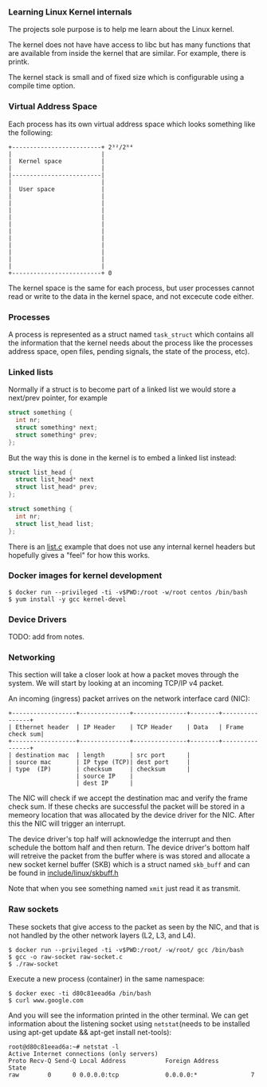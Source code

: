 ### Learning Linux Kernel internals
The projects sole purpose is to help me learn about the Linux kernel.

The kernel does not have have access to libc but has many functions that are
available from inside the kernel that are similar. For example, there is printk.

The kernel stack is small and of fixed size which is configurable using a compile
time option.


### Virtual Address Space
Each process has its own virtual address space which looks something like
the following:
```
+-------------------------+ 2³²/2⁶⁴
|                         |
|  Kernel space           |
|                         |
|-------------------------|
|                         |
|  User space             |
|                         |
|                         |
|                         |
|                         |
|                         |
|                         |
|                         |
|                         |
|                         |
|                         |
|                         |
+-------------------------+ 0
```
The kernel space is the same for each process, but user processes cannot read
or write to the data in the kernel space, and not excecute code either.

### Processes
A process is represented as a struct named `task_struct` which contains all the
information that the kernel needs about the process like the processes address
space, open files, pending signals, the state of the process, etc).


### Linked lists
Normally if a struct is to become part of a linked list we would store a
next/prev pointer, for example
```c
struct something {
  int nr;
  struct something* next;
  struct something* prev;
};
```
But the way this is done in the kernel is to embed a linked list instead:
```c
struct list_head {
  struct list_head* next
  struct list_head* prev;
};

struct something {
  int nr;
  struct list_head list;
};
```
There is an [list.c](./list.c) example that does not use any internal kernel
headers but hopefully gives a "feel" for how this works.


### Docker images for kernel development
```console
$ docker run --privileged -ti -v$PWD:/root -w/root centos /bin/bash
$ yum install -y gcc kernel-devel
```

### Device Drivers
TODO: add from notes.

### Networking
This section will take a closer look at how a packet moves through the system.
We will start by looking at an incoming TCP/IP v4 packet.

An incoming (ingress) packet arrives on the network interface card (NIC):
```
+------------------+--------------+---------------+--------+----------------+
| Ethernet header  | IP Header    | TCP Header    | Data   | Frame check sum|
+------------------+--------------+---------------+--------+----------------+
| destination mac  | length       | src port      | 
| source mac       | IP type (TCP)| dest port     | 
| type  (IP)       | checksum     | checksum      | 
                   | source IP    |
                   | dest IP      |
```

The NIC will check if we accept the destination mac and verify the frame check
sum. If these checks are successful the packet will be stored in a memeory
location that was allocated by the device driver for the NIC. After this
the NIC will trigger an interrupt.

The device driver's top half will acknowledge the interrupt and then schedule
the bottom half and then return.
The device driver's bottom half will retreive the packet from the buffer where
is was stored and allocate a new socket kernel buffer (SKB) which is a struct
named `skb_buff` and can be found in [include/linux/skbuff.h](https://github.com/torvalds/linux/blob/ae6088216ce4b99b3a4aaaccd2eb2dd40d473d42/include/linux/skbuff.h#L685)

Note that when you see something named `xmit` just read it as transmit. 

### Raw sockets
These sockets that give access to the packet as seen by the NIC, and that is not
handled by the other network layers (L2, L3, and L4).
```console
$ docker run --privileged -ti -v$PWD:/root/ -w/root/ gcc /bin/bash
$ gcc -o raw-socket raw-socket.c
$ ./raw-socket
```
Execute a new process (container) in the same namespace:
```console
$ docker exec -ti d80c81eead6a /bin/bash
$ curl www.google.com
```
And you will see the information printed in the other terminal.
We can get information about the listening socket using `netstat`(needs to be
installed using apt-get update && apt-get install net-tools):
```console
root@d80c81eead6a:~# netstat -l
Active Internet connections (only servers)
Proto Recv-Q Send-Q Local Address           Foreign Address         State
raw        0      0 0.0.0.0:tcp             0.0.0.0:*               7
```
